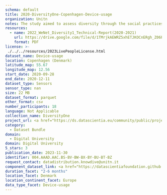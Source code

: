 ```yaml
---
schema: default
title: 2020-DiversityOne-Copenhagen-Device-usage
organization: Unitn
notes: The study aimed to assess diversity through the social practices and daily behaviors of university students from eight different countries. The research was carried out in two phases. Initially, a large sample of students from Denmark, Italy, Mongolia, Paraguay, the United Kingdom, China, Mexico, and India, completed a survey on their social practices, as well as their socio-demographic, cultural, and psychological elements. In the second phase, a sub-sample of the respondents engaged in a four-week data collection by using an innovative smartphone application called iLog. This app collected data from thirty-four smartphone sensors around the clock, allowing for an in-depth investigation into the diversity and daily routines of university students across countries, both synchronically and diachronically.
resources:
  - name: 2022_WeNet_Diversity1_Technical-Report(2020-2021)
    url: https://drive.google.com/file/d/1TMrjkAEWRZ5xhETJKOCnERgh_Z06PO2E/view?usp=drive_link
    format: PDF
license: >-
 ./../../resources/2023LivePeopleLicense.html
dataset_name: Device-usage
location: Copenhagen (Denmark)
latitude_map: 55.67
longitude_map: 12.56
start_date: 2020-09-28
end_date: 2020-12-11
dataset_type: Sensors
sensor_type: nan
size: 22 MB
dataset_format: parquet
other_format: csv
number_participants: 18
language: Not Applicable
collection_name: DiversityOne
project_url: <a href="https://ds.datascientia.eu/community/public/projects/3720e313-356e-4b7c-830e-be5cc7dbb3b5">https://ds.datascientia.eu/community/public/projects/3720e313-356e-4b7c-830e-be5cc7dbb3b5</a>
category: 
  - Dataset Bundle
domain: 
  - Digital University
domain: Digital University
5_stars: 3
publication_date: 2023-11-30
identifier: 004.AAAD.AAC.BS-BV-BW-BX-BY-BU-BT-BZ
request_contact: datadistribution.knowdive@unitn.it
component_dataset_link: <a href="https://datascientiafoundation.github.io/LivePeople/datasets/2020-DV1-Copenhagen-Airplane%20Mode%20Event/">2020-DV1-Copenhagen-Airplane Mode Event</a>, <a href="https://datascientiafoundation.github.io/LivePeople/datasets/2020-DV1-Copenhagen-Battery%20Monitoring%20Log/">2020-DV1-Copenhagen-Battery Monitoring Log</a>, <a href="https://datascientiafoundation.github.io/LivePeople/datasets/2020-DV1-Copenhagen-Batterycharge%20Event/">2020-DV1-Copenhagen-Batterycharge Event</a>, <a href="https://datascientiafoundation.github.io/LivePeople/datasets/2020-DV1-Copenhagen-Doze%20Event/">2020-DV1-Copenhagen-Doze Event</a>, <a href="https://datascientiafoundation.github.io/LivePeople/datasets/2020-DV1-Copenhagen-Ring%20Mode%20Event/">2020-DV1-Copenhagen-Ring Mode Event</a>, <a href="https://datascientiafoundation.github.io/LivePeople/datasets/2020-DV1-Copenhagen-Screen%20Event/">2020-DV1-Copenhagen-Screen Event</a>, <a href="https://datascientiafoundation.github.io/LivePeople/datasets/2020-DV1-Copenhagen-Touch%20Event/">2020-DV1-Copenhagen-Touch Event</a>, <a href="https://datascientiafoundation.github.io/LivePeople/datasets/2020-DV1-Copenhagen-User%20Presence%20Event/">2020-DV1-Copenhagen-User Presence Event</a>
duration_facet: "2-6 months"
location_facet: Denmark
location_continent_facet: Europe
data_type_facet: Device-usage
---
```

